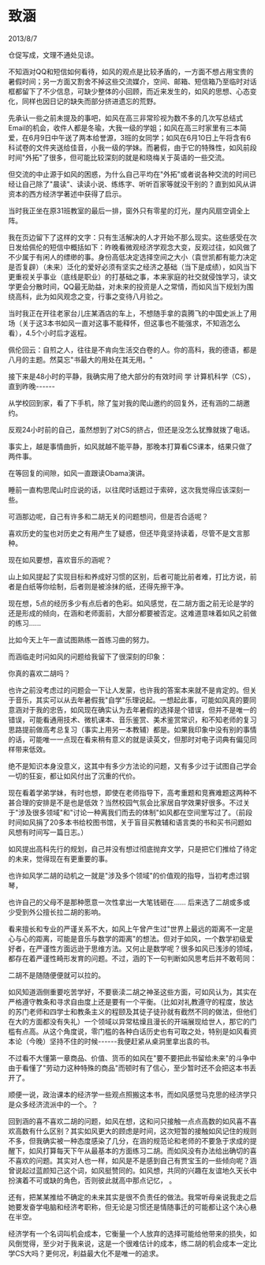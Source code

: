 # 致涵
2013/8/7

仓促写成，文理不通处见谅。

不知涵对QQ和短信如何看待，如风的观点是比较矛盾的，一方面不想占用宝贵的暑假时间；另一方面又割舍不掉这些交流媒介，空间、邮箱、短信箱乃至临时对话框都留下了不少信息，可缺少整体的小回顾，而近来发生的，如风的思想、心态变化，同样也因日记的缺失而部分挤进遗忘的荒野。

先承认一些之前未提及的事吧，如风在高三非常珍视为数不多的几次写总结式Email的机会，收件人都是冬瑜，大我一级的学姐；如风在高三时家里有三本简爱，在6月9日中午送了两本给誉源，3班的女同学；如风在6月10日上午将含有6科试卷的文件夹送给佳音，小我一级的学妹。而暑假，由于它的特殊性，如风前段时间"外拓"了很多，但可能比较深刻的就是和晓梅关于英语的一些交流。

但交流的中止源于如风的困惑，为什么自己平均在"外拓"或者说各种交流的时间已经让自己除了"晨读"、读读小说、练练字、听听百家等就没干别的？直到如风从讲资本的西方经济学著述中获得了启示。

当时我正坐在原31班教室的最后一排，窗外只有零星的灯光，屋内风扇空调全上阵。

我在页边留下了这样的文字：只有生活解决的人才开始不那么现实。这些感受在次日发给佩伦的短信中概括如下：昨晚看微观经济学观念大变，反观过往，如风做了不少属于有闲人的缥缈的事。身份高低决定选择空间之大小（袁世凯都有能力决定是否复辟）（未来）泛化的爱好必须有坚实之经济之基础（当下是成绩），如风当下更重视关乎事业（底线是职业）的打基础之事，本来家庭的社交就侵蚀学习，读文学更会分散时间，QQ最无助益，对未来的投资是人之常情，而如风当下规划为围绕高科，此为如风观念之变，行事之变待八月验之。

当时我正在开往老家台儿庄某酒店的车上，不想随手拿的袁腾飞的中国史派上了用场（关于这3本书如风一直对这事不能释怀，但这事也不能强求，不知涵怎么看），4.5个小时后才返程。

佩伦回云：自煎之人，往往是不肯向生活交白卷的人。你的高科，我的德语，都是八月的主题。然莫忘"书最大的用处在其无用。"

接下来是48小时的平静，我确实用了绝大部分的有效时间 学
计算机科学（CS），直到昨晚------

从学校回到家，看了下手机，除了玺对我的爬山邀约的回复外，还有涵的二胡邀约。

反观24小时前的自己，虽然想到了对CS的挤占，但还是没怎么犹豫就拨了电话。

事实上，越是事情曲折，如风就越不能平静，那晚本打算看CS课本，结果只做了两件事。

在等回复的间隙，如风一直跟读Obama演讲。

睡前一直构思爬山时应说的话，以往爬时话题过于索碎，这次我觉得应该深刻一些。

可涵那边呢，自己有许多和二胡无关的问题想问，但是否合适呢？

喜欢历史的玺也对历史之有用产生了疑惑，但还毕竟坚持读着，尽管不是文言那种。

现在如风要想，喜欢音乐的涵呢？

山上如风提起了实现目标和养成好习惯的区别，后者可能比前者难，打比方说，前者是白纸等你绘制，后者则是被涂抹的纸，还得先擦干净。

现在想，5点的经历多少有点后者的色彩。如风感觉，在二胡方面之前无论是学的还是形成的倾向，在涵和老师面前，大部分都要被否定。这难道意味着如风之前做的练习......

比如今天上午一直试图熟练一首练习曲的努力。

而涵临走时问如风的问题给我留下了很深刻的印象：

你真的喜欢二胡吗？

也许之前没考虑过的问题会一下让人发蒙，也许我的答案本来就不是肯定的。但关于音乐，其实可以从去年暑假我"自学"乐理说起。一想起此事，可能如风真的要同意涵对于我的忠告，如风现在确实认为去年暑假的选择是个错误，但并不是唯一的错误，可能看通用技术、微机课本、音乐鉴赏、美术鉴赏常识，和不知老师的复习思路提前做高考总复习（事实上用另一本教辅）都是。如果我印象中没有别的事情的话，可能唯一一点现在看来稍有意义的就是读英文，但那时对电子词典有偏见同样带来低效。

绝不是知识本身没意义，这其中有多少方法论的问题，又有多少过于试图自己学会一切的狂妄，都让如风付出了沉重的代价。

现在看着学弟学妹，有时也想，即使在老师指导下，高考重题和竞赛难题这两种不甚合理的安排是不是也是低效？当然校园气氛会比家居自学效果好很多。不过关于"涉及很多领域"和"讨论一种离我们而去的体制"如风都在空间里写过了。（前段时间如风捐了20多本书给校图书馆，关于盲目买教辅和语言类的书和买书问题如风想有时间写一篇日志。）

如风提出高科先行的规划，自己并没有想过彻底抛弃文学，只是把它们推给了待定的未来，觉得现在有更重要的事。

也许如风学二胡的动机之一就是"涉及多个领域"的价值观的指导，当初考虑过钢琴，

也许自己的父母不是那种愿意一次性拿出一大笔钱砸在......
后来选了二胡或多或少受到外公擅长拉二胡的影响。

看来擅长和专业的严谨关系不大，如风上午曾产生过"世界上最远的距离不一定是心与心的距离，可能是音乐与数学的距离"的想法。但对于如风，一个数学初级爱好者，在严谨性方面远逊于思维方法。又何止是数学呢？很多如风已浅涉的领域，都存在着严谨性畸形发育的问题。不过，涵的下一句判断如风思考后并不敢苟同：

二胡不是随随便便就可以拉的。

如风知道涵侧重要吃苦学好，不要亵渎二胡之神圣这些方面，可如风认为，其实在严格遵守教条和寻求自由度上还是要有一个平衡。（比如对礼教遵守的程度，放达的苏门老师和四学士和教条主义的程颐及其徒子徒孙就有截然不同的做法，但他们在大的方面都没有失礼）一个领域以异常枯燥且漫长的开端展现给世人，那它的门槛有点高。从这个角度说，零门槛的各种白话历史也有可取之处，特别是如风看资本论（今晚）坚持不住的时候------我便赶紧从桌洞里拿出袁的书。

不过看不大懂第一章商品、价值、货币的如风在"要不要把此书留给未来"的斗争中由于看懂了"劳动力这种特殊的商品"而顿时有了信心，至少暂时还不会把这本书丢开了。

顺便一说，政治课本的经济学一些观点照搬这本书，而如风感觉马克思的经济学只是众多经济流派中的一个。？

回到涵的喜不喜欢二胡的问题，如风在想，这和问只接触一点点高数的如风喜不喜欢高数有什么区别？其实如风更大的顾虑是时间，这次短暂的接触如风记住的规则不多，但我确实被一种态度感染了几分，在涵的规范论和老师的不要急于求成的提醒下，如风打算每天下午从最基本的方面练习二胡。而如风没有办法给出确切的喜不喜欢的问题。其实对人也一样，如风是不是感到自己有贾宝玉的一些倾向呢？涵曾说起过蓝颜知己这个词，如风挺赞同的。如风想，共同的兴趣在友谊地久天长中扮演着不可或缺的角色，否则彼此就高中那点记忆， 。

还有，把某某推给不确定的未来其实是很不负责任的做法。我常听母亲说我走之后她要发奋学电脑和经济考职称，但无论是习惯还是情随事迁的可能都让这个决心悬在半空。

经济学有一个名词叫机会成本，它衡量一个人放弃的选择可能给他带来的损失，如风倒觉得，至少对于我来说，这是一个很难估计的成本，练二胡的机会成本一定比学CS大吗？更何况，利益最大化不是唯一的追求。
